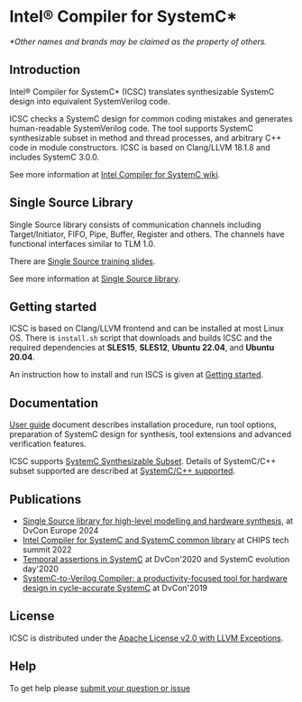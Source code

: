 # Intel&reg; Compiler for SystemC* 

*\*Other names and brands may be claimed as the property of others.*

## Introduction

Intel&reg; Compiler for SystemC* (ICSC) translates synthesizable SystemC design into equivalent SystemVerilog code.

ICSC checks a SystemC design for common coding mistakes and generates human-readable SystemVerilog code. The tool supports SystemC synthesizable subset in method and thread processes, and arbitrary C++ code in module constructors. ICSC is based on Clang/LLVM 18.1.8 and includes SystemC 3.0.0.

See more information at [Intel Compiler for SystemC wiki](https://github.com/intel/systemc-compiler/wiki).

## Single Source Library

Single Source library consists of communication channels including Target/Initiator, FIFO, Pipe, Buffer, Register and others. The channels have functional interfaces similar to TLM 1.0.

There are [Single Source training slides](https://github.com/intel/systemc-compiler/blob/main/doc/papers/single_source_training.pdf).

See more information at [Single Source library](https://github.com/intel/systemc-compiler/wiki/Single-Source-library).

## Getting started

ICSC is based on Clang/LLVM frontend and can be installed at most Linux OS. There is ```install.sh``` script that downloads and builds ICSC and the required dependencies at **SLES15**, **SLES12**, **Ubuntu 22.04**, and **Ubuntu 20.04**.

An instruction how to install and run ISCS is given at [Getting started](https://github.com/intel/systemc-compiler/wiki/Getting-started). 

## Documentation 

[User guide](https://github.com/intel/systemc-compiler/blob/main/doc/ug.pdf) document describes installation procedure, run tool options, preparation of SystemC design for synthesis, tool extensions and advanced verification features.

ICSC supports [SystemC Synthesizable Subset](https://www.accellera.org/images/downloads/drafts-review/SystemC_Synthesis_Subset_Draft_1_4.pdf). Details of SystemC/C++ subset supported are described at [SystemC/C++ supported](https://github.com/intel/systemc-compiler/wiki/SystemC--supported).

## Publications

* [Single Source library for high-level modelling and hardware synthesis](https://github.com/intel/systemc-compiler/blob/main/doc/papers/preprint_single_source_2024.pdf), at DvCon Europe 2024
* [Intel Compiler for SystemC and SystemC common library](https://github.com/intel/systemc-compiler/blob/main/doc/papers/common_library_2022.pdf) at CHIPS tech summit 2022
* [Temporal assertions in SystemC](https://github.com/intel/systemc-compiler/blob/main/doc/papers/sct_assert.pdf) at DvCon'2020 and SystemC evolution day'2020
* [SystemC-to-Verilog Compiler: a productivity-focused tool for hardware design in cycle-accurate SystemC](https://github.com/intel/systemc-compiler/blob/main/doc/papers/icsc.pdf) at DvCon'2019

## License

ICSC is distributed under the [Apache License v2.0 with LLVM Exceptions](https://github.com/intel/systemc-compiler/blob/main/LICENSE.txt).

## Help

To get help please [submit your question or issue](https://github.com/intel/systemc-compiler/issues)
